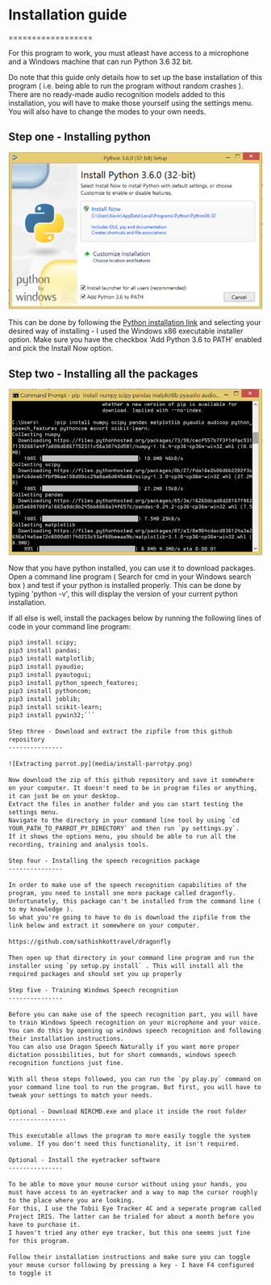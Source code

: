 # Installation guide
==================

For this program to work, you must atleast have access to a microphone and a Windows machine that can run Python 3.6 32 bit.

Do note that this guide only details how to set up the base installation of this program ( i.e. being able to run the program without random crashes ). 
There are no ready-made audio recognition models added to this installation, you will have to make those yourself using the settings menu.
You will also have to change the modes to your own needs.

Step one - Installing python
----------

![Installing python](media/install-python.png)

This can be done by following the [Python installation link](https://www.python.org/downloads/release/python-360/) and selecting your desired way of installing - I used the Windows x86 executable installer option.
Make sure you have the checkbox 'Add Python 3.6 to PATH' enabled and pick the Install Now option. 

Step two - Installing all the packages
---------

![Installing packages](media/install-libs.png)

Now that you have python installed, you can use it to download packages. Open a command line program ( Search for cmd in your Windows search box ) and test if your python is installed properly.
This can be done by typing 'python -v', this will display the version of your current python installation.

If all else is well, install the packages below by running the following lines of code in your command line program: 

```pip3 install numpy;
pip3 install scipy;
pip3 install pandas;
pip3 install matplotlib;
pip3 install pyaudio;
pip3 install pyautogui;
pip3 install python_speech_features;
pip3 install pythoncom;
pip3 install joblib;
pip3 install scikit-learn;
pip3 install pywin32;```

Step three - Download and extract the zipfile from this github repository
---------------

![Extracting parrot.py](media/install-parrotpy.png)

Now download the zip of this github repository and save it somewhere on your computer. It doesn't need to be in program files or anything, it can just be on your desktop.
Extract the files in another folder and you can start testing the settings menu.
Navigate to the directory in your command line tool by using `cd YOUR_PATH_TO_PARROT_PY_DIRECTORY` and then run `py settings.py`.
If it shows the options menu, you should be able to run all the recording, training and analysis tools.

Step four - Installing the speech recognition package
---------------

In order to make use of the speech recognition capabilities of the program, you need to install one more package called dragonfly. Unfortunately, this package can't be installed from the command line ( to my knowledge ).
So what you're going to have to do is download the zipfile from the link below and extract it somewhere on your computer.

https://github.com/sathishkottravel/dragonfly

Then open up that directory in your command line program and run the installer using `py setup.py install` . This will install all the required packages and should set you up properly

Step five - Training Windows Speech recognition
---------------

Before you can make use of the speech recognition part, you will have to train Windows Speech recognition on your microphone and your voice.
You can do this by opening up windows speech recognition and following their installation instructions. 
You can also use Dragon Speech Naturally if you want more proper dictation possibilities, but for short commands, windows speech recognition functions just fine.

With all these steps followed, you can run the `py play.py` command on your command line tool to run the program. But first, you will have to tweak your settings to match your needs. 

Optional - Download NIRCMD.exe and place it inside the root folder
----------------

This executable allows the program to more easily toggle the system volume. If you don't need this functionality, it isn't required.

Optional - Install the eyetracker software
---------------

To be able to move your mouse cursor without using your hands, you must have access to an eyetracker and a way to map the cursor roughly to the place where you are looking.
For this, I use the Tobii Eye Tracker 4C and a seperate program called Project IRIS. The latter can be trialed for about a month before you have to purchase it.
I haven't tried any other eye tracker, but this one seems just fine for this program.

Follow their installation instructions and make sure you can toggle your mouse cursor following by pressing a key - I have F4 configured to toggle it